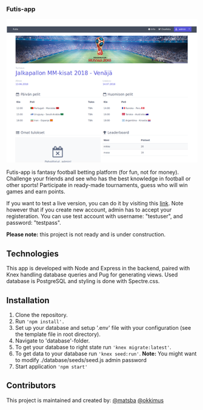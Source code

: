 ### Futis-app

![Picture of futis-app homepage](futis-app-homepage.png)

Futis-app is fantasy football betting platform (for fun, not for money). Challenge your friends and see who has the best knowledge in football or other sports! Participate in ready-made tournaments, guess who will win games and earn points.

If you want to test a live version, you can do it by visiting this [link](https://futis-app-test.herokuapp.com/). Note however that if you create new account, admin has to accept your registeration.
You can use test account with username: "testuser", and password: "testpass".

**Please note:** this project is not ready and is under construction.

## Technologies

This app is developed with Node and Express in the backend, paired with Knex handling database queries and Pug for generating views. Used database is PostgreSQL and styling is done with Spectre.css.

## Installation

1. Clone the repository.
2. Run ```'npm install'.```
3. Set up your database and setup '.env' file with your configuration (see the template file in root directory).
4. Navigate to 'database'-folder.
5. To get your database to right state run ```'knex migrate:latest'```.
6. To get data to your database run ```'knex seed:run'```. **Note:** You might want to modify ./database/seeds/seed.js admin password
7. Start application ```'npm start'```

## Contributors

This project is maintained and created by:
[@matsba](https://github.com/matsba)
[@okkimus](https://github.com/okkimus)

